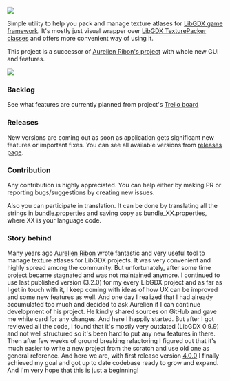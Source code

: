 ![](http://i.imgur.com/h0CUJ3B.png)

Simple utility to help you pack and manage texture atlases for [LibGDX game framework](https://github.com/libgdx/libgdx).
It's mostly just visual wrapper over [LibGDX TexturePacker classes](https://github.com/libgdx/libgdx/wiki/Texture-packer)
and offers more convenient way of using it.

This project is a successor of [Aurelien Ribon's project](https://github.com/aurelienRibon/libgdx-texturepacker-gui) with whole new GUI and features.

![](http://i.imgur.com/pemUEYU.png)

### Backlog
See what features are currently planned from project's [Trello board](https://trello.com/b/mugauAoC)

### Releases
New versions are coming out as soon as application gets significant new features or important fixes. You can see all available versions from [releases page](https://github.com/crashinvaders/gdx-texture-packer-gui/releases).

### Contribution
Any contribution is highly appreciated. You can help either by making PR or reporting bugs/suggestions by creating new issues.

Also you can participate in translation. It can be done by translating all the strings in [bundle.properties](https://github.com/crashinvaders/gdx-texture-packer-gui/blob/master/core/assets/i18n/bundle.properties) and saving copy as bundle_XX.properties, where XX is your language code.

### Story behind
Many years ago [Aurelien Ribon](https://github.com/aurelienRibon) wrote fantastic and very useful tool to manage texture atlases for LibGDX projects. It was very convenient and highly spread among the community. But unfortunately, after some time project became stagnated and was not maintained anymore. I continued to use last published version (3.2.0) for my every LibGDX project and as far as I get in touch with it, I keep coming with ideas of how UX can be improved and some new features as well. And one day I realized that I had already accumulated too much and decided to ask Aurelien if I can continue development of his project. He kindly shared sources on GitHub and gave me white card for any changes. And here I happily started. But after I got reviewed all the code, I found that it's mostly very outdated (LibGDX 0.9.9) and not well structured so it's been hard to put any new features in there. Then after few weeks of ground breaking refactoring I figured out that it's much easier to write a new project from the scratch and use old one as general reference. And here we are, with first release version [4.0.0](https://github.com/crashinvaders/gdx-texture-packer-gui/releases/tag/4.0.0) I finally achieved my goal and got up to date codebase ready to grow and expand. And I'm very hope that this is just a beginning!
